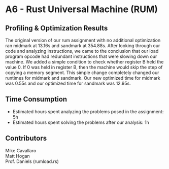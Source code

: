 # A6 - Rust Universal Machine (RUM)

## Profiling & Optimization Results

The original version of our rum assignment with no additional optimization ran midmark at 13.16s and sandmark at 354.88s. After looking through our code and analyzing instructions, we came to the conclusion that our load program opcode had redundant instructions that were slowing down our machine. We added a simple condition to check whether register B held the value 0. If 0 was held in register B, then the machine would skip the step of copying a memory segment. This simple change completely changed our runtimes for midmark and sandmark. Our new optimized time for midmark was 0.55s and our optimized time for sandmark was 12.95s.  

## Time Consumption

- Estimated hours spent analyzing the problems posed in the assignment: 5h
- Estimated hours spent solving the problems after our analysis: 1h

## Contributors

Mike Cavallaro  
Matt Hogan  
Prof. Daniels (rumload.rs)  
